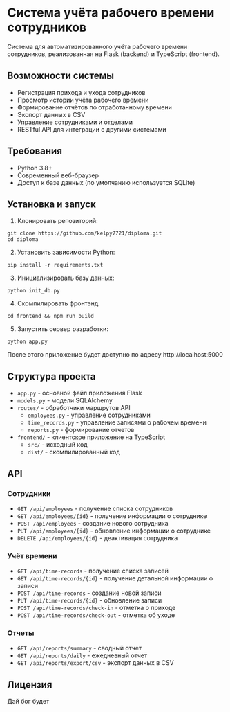 # Система учёта рабочего времени сотрудников

Система для автоматизированного учёта рабочего времени сотрудников, реализованная на Flask (backend) и TypeScript (frontend).

## Возможности системы

- Регистрация прихода и ухода сотрудников
- Просмотр истории учёта рабочего времени
- Формирование отчётов по отработанному времени
- Экспорт данных в CSV
- Управление сотрудниками и отделами
- RESTful API для интеграции с другими системами

## Требования

- Python 3.8+
- Современный веб-браузер
- Доступ к базе данных (по умолчанию используется SQLite)

## Установка и запуск

1. Клонировать репозиторий:
```
git clone https://github.com/kelpy7721/diploma.git
cd diploma
```

2. Установить зависимости Python:
```
pip install -r requirements.txt
```

3. Инициализировать базу данных:
```
python init_db.py
```
4. Скомпилировать фронтэнд:
```
cd frontend && npm run build
```
5. Запустить сервер разработки:
```
python app.py
```

После этого приложение будет доступно по адресу http://localhost:5000

## Структура проекта

- `app.py` - основной файл приложения Flask
- `models.py` - модели SQLAlchemy
- `routes/` - обработчики маршрутов API
  - `employees.py` - управление сотрудниками
  - `time_records.py` - управление записями о рабочем времени
  - `reports.py` - формирование отчетов
- `frontend/` - клиентское приложение на TypeScript
  - `src/` - исходный код
  - `dist/` - скомпилированный код

## API

### Сотрудники

- `GET /api/employees` - получение списка сотрудников
- `GET /api/employees/{id}` - получение информации о сотруднике
- `POST /api/employees` - создание нового сотрудника
- `PUT /api/employees/{id}` - обновление информации о сотруднике
- `DELETE /api/employees/{id}` - деактивация сотрудника

### Учёт времени

- `GET /api/time-records` - получение списка записей
- `GET /api/time-records/{id}` - получение детальной информации о записи
- `POST /api/time-records` - создание новой записи
- `PUT /api/time-records/{id}` - обновление записи
- `POST /api/time-records/check-in` - отметка о приходе
- `POST /api/time-records/check-out` - отметка об уходе

### Отчеты

- `GET /api/reports/summary` - сводный отчет 
- `GET /api/reports/daily` - ежедневный отчет
- `GET /api/reports/export/csv` - экспорт данных в CSV

## Лицензия

Дай бог будет
